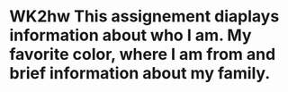 # WK2hw This assignement diaplays information about who I am. My favorite color, where I am from and brief information about my family.

